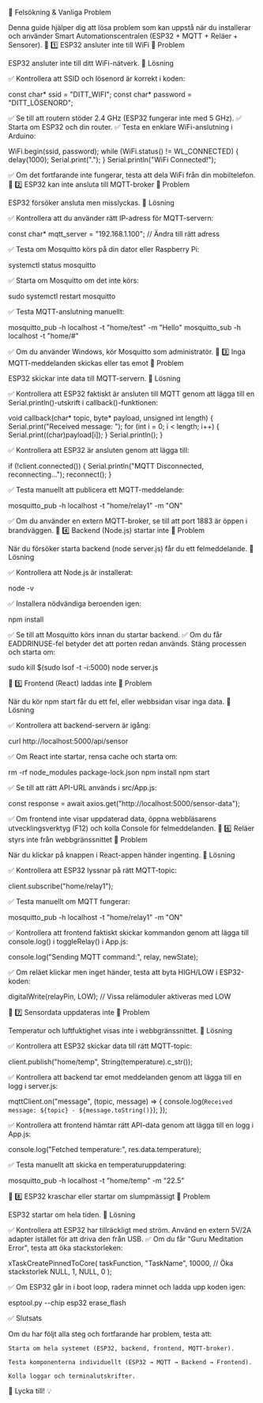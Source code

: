 🔧 Felsökning & Vanliga Problem

Denna guide hjälper dig att lösa problem som kan uppstå när du installerar och använder Smart Automationscentralen (ESP32 + MQTT + Reläer + Sensorer).
📌 1️⃣ ESP32 ansluter inte till WiFi
🔹 Problem

ESP32 ansluter inte till ditt WiFi-nätverk.
🔹 Lösning

✅ Kontrollera att SSID och lösenord är korrekt i koden:

const char* ssid = "DITT_WIFI";
const char* password = "DITT_LÖSENORD";

✅ Se till att routern stöder 2.4 GHz (ESP32 fungerar inte med 5 GHz).
✅ Starta om ESP32 och din router.
✅ Testa en enklare WiFi-anslutning i Arduino:

WiFi.begin(ssid, password);
while (WiFi.status() != WL_CONNECTED) {
    delay(1000);
    Serial.print(".");
}
Serial.println("WiFi Connected!");

✅ Om det fortfarande inte fungerar, testa att dela WiFi från din mobiltelefon.
📌 2️⃣ ESP32 kan inte ansluta till MQTT-broker
🔹 Problem

ESP32 försöker ansluta men misslyckas.
🔹 Lösning

✅ Kontrollera att du använder rätt IP-adress för MQTT-servern:

const char* mqtt_server = "192.168.1.100";  // Ändra till rätt adress

✅ Testa om Mosquitto körs på din dator eller Raspberry Pi:

systemctl status mosquitto

✅ Starta om Mosquitto om det inte körs:

sudo systemctl restart mosquitto

✅ Testa MQTT-anslutning manuellt:

mosquitto_pub -h localhost -t "home/test" -m "Hello"
mosquitto_sub -h localhost -t "home/#"

✅ Om du använder Windows, kör Mosquitto som administratör.
📌 3️⃣ Inga MQTT-meddelanden skickas eller tas emot
🔹 Problem

ESP32 skickar inte data till MQTT-servern.
🔹 Lösning

✅ Kontrollera att ESP32 faktiskt är ansluten till MQTT genom att lägga till en Serial.println()-utskrift i callback()-funktionen:

void callback(char* topic, byte* payload, unsigned int length) {
    Serial.print("Received message: ");
    for (int i = 0; i < length; i++) {
        Serial.print((char)payload[i]);
    }
    Serial.println();
}

✅ Kontrollera att ESP32 är ansluten genom att lägga till:

if (!client.connected()) {
    Serial.println("MQTT Disconnected, reconnecting...");
    reconnect();
}

✅ Testa manuellt att publicera ett MQTT-meddelande:

mosquitto_pub -h localhost -t "home/relay1" -m "ON"

✅ Om du använder en extern MQTT-broker, se till att port 1883 är öppen i brandväggen.
📌 4️⃣ Backend (Node.js) startar inte
🔹 Problem

När du försöker starta backend (node server.js) får du ett felmeddelande.
🔹 Lösning

✅ Kontrollera att Node.js är installerat:

node -v

✅ Installera nödvändiga beroenden igen:

npm install

✅ Se till att Mosquitto körs innan du startar backend.
✅ Om du får EADDRINUSE-fel betyder det att porten redan används. Stäng processen och starta om:

sudo kill $(sudo lsof -t -i:5000)
node server.js

📌 5️⃣ Frontend (React) laddas inte
🔹 Problem

När du kör npm start får du ett fel, eller webbsidan visar inga data.
🔹 Lösning

✅ Kontrollera att backend-servern är igång:

curl http://localhost:5000/api/sensor

✅ Om React inte startar, rensa cache och starta om:

rm -rf node_modules package-lock.json
npm install
npm start

✅ Se till att rätt API-URL används i src/App.js:

const response = await axios.get("http://localhost:5000/sensor-data");

✅ Om frontend inte visar uppdaterad data, öppna webbläsarens utvecklingsverktyg (F12) och kolla Console för felmeddelanden.
📌 6️⃣ Reläer styrs inte från webbgränssnittet
🔹 Problem

När du klickar på knappen i React-appen händer ingenting.
🔹 Lösning

✅ Kontrollera att ESP32 lyssnar på rätt MQTT-topic:

client.subscribe("home/relay1");

✅ Testa manuellt om MQTT fungerar:

mosquitto_pub -h localhost -t "home/relay1" -m "ON"

✅ Kontrollera att frontend faktiskt skickar kommandon genom att lägga till console.log() i toggleRelay() i App.js:

console.log("Sending MQTT command:", relay, newState);

✅ Om reläet klickar men inget händer, testa att byta HIGH/LOW i ESP32-koden:

digitalWrite(relayPin, LOW);  // Vissa relämoduler aktiveras med LOW

📌 7️⃣ Sensordata uppdateras inte
🔹 Problem

Temperatur och luftfuktighet visas inte i webbgränssnittet.
🔹 Lösning

✅ Kontrollera att ESP32 skickar data till rätt MQTT-topic:

client.publish("home/temp", String(temperature).c_str());

✅ Kontrollera att backend tar emot meddelanden genom att lägga till en logg i server.js:

mqttClient.on("message", (topic, message) => {
    console.log(`Received message: ${topic} - ${message.toString()}`);
});

✅ Kontrollera att frontend hämtar rätt API-data genom att lägga till en logg i App.js:

console.log("Fetched temperature:", res.data.temperature);

✅ Testa manuellt att skicka en temperaturuppdatering:

mosquitto_pub -h localhost -t "home/temp" -m "22.5"

📌 8️⃣ ESP32 kraschar eller startar om slumpmässigt
🔹 Problem

ESP32 startar om hela tiden.
🔹 Lösning

✅ Kontrollera att ESP32 har tillräckligt med ström. Använd en extern 5V/2A adapter istället för att driva den från USB.
✅ Om du får "Guru Meditation Error", testa att öka stackstorleken:

xTaskCreatePinnedToCore(
    taskFunction,
    "TaskName",
    10000,  // Öka stackstorlek
    NULL,
    1,
    NULL,
    0
);

✅ Om ESP32 går in i boot loop, radera minnet och ladda upp koden igen:

esptool.py --chip esp32 erase_flash

✅ Slutsats

Om du har följt alla steg och fortfarande har problem, testa att:

    Starta om hela systemet (ESP32, backend, frontend, MQTT-broker).

    Testa komponenterna individuellt (ESP32 → MQTT → Backend → Frontend).

    Kolla loggar och terminalutskrifter.

🚀 Lycka till! 💡